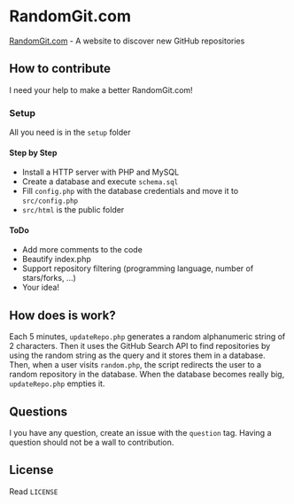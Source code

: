 RandomGit.com
=========

[RandomGit.com](http://randomgit.com) - A website to discover new GitHub repositories

## How to contribute
I need your help to make a better RandomGit.com!

### Setup
All you need is in the `setup` folder

#### Step by Step
* Install a HTTP server with PHP and MySQL
* Create a database and execute `schema.sql`
* Fill `config.php` with the database credentials and move it to `src/config.php`
* `src/html` is the public folder

#### ToDo
* Add more comments to the code
* Beautify index.php
* Support repository filtering (programming language, number of stars/forks, ...)
* Your idea!

## How does is work?
Each 5 minutes, `updateRepo.php` generates a random alphanumeric string of 2 characters. Then it uses the GitHub Search API to find repositories by using the random string as the query and it stores them in a database. Then, when a user visits `random.php`, the script redirects the user to a random repository in the database. When the database becomes really big, `updateRepo.php` empties it.

## Questions
I you have any question, create an issue with the `question` tag. Having a question should not be a wall to contribution.

## License
Read `LICENSE`